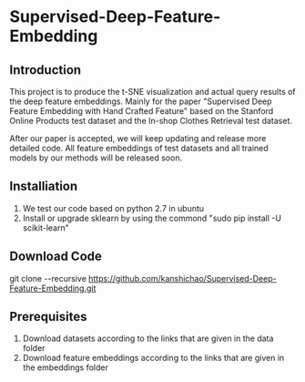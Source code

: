# Supervised-Deep-Feature-Embedding
## Introduction
This project is to produce the t-SNE visualization and actual query results of the deep feature embeddings. Mainly for the paper "Supervised Deep Feature Embedding with Hand Crafted Feature" based on the Stanford Online Products test dataset and the In-shop Clothes Retrieval test dataset.

After our paper is accepted, we will keep updating and release more detailed code. All feature embeddings of test datasets and all trained models by our methods will be released soon.

## Installiation
1. We test our code based on python 2.7 in ubuntu
2. Install or upgrade sklearn by using the commond "sudo pip install -U scikit-learn"

## Download Code
git clone --recursive https://github.com/kanshichao/Supervised-Deep-Feature-Embedding.git

## Prerequisites
1. Download datasets according to the links that are given in the data folder
2. Download feature embeddings according to the links that are given in the embeddings folder
